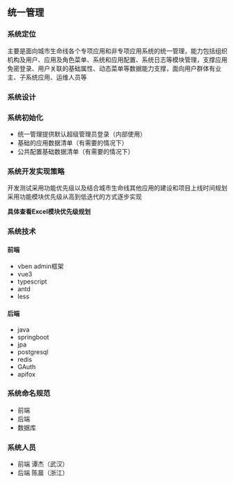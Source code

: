 ## 统一管理

### 系统定位

主要是面向城市生命线各个专项应用和非专项应用系统的统一管理，能力包括组织机构及用户、应用及角色菜单、系统和应用配置、系统日志等模块管理，支撑应用免密登录、用户关联的基础属性、动态菜单等数据能力支撑，面向用户群体有业主、子系统应用、运维人员等

### 系统设计


### 系统初始化

- 统一管理提供默认超级管理员登录（内部使用）
- 基础的应用数据清单（有需要的情况下）
- 公共配置基础数据清单（有需要的情况下）

### 系统开发实现策略
开发测试采用功能优先级以及结合城市生命线其他应用的建设和项目上线时间规划采用功能模块优先级从高到低迭代的方式逐步实现

**具体查看Excel模块优先级规划**

### 系统技术

#### 前端
- vben admin框架
- vue3
- typescript
- antd
- less

#### 后端
- java
- springboot
- jpa
- postgresql
- redis
- GAuth
- apifox

### 系统命名规范
- 前端
- 后端
- 数据库

### 系统人员
- 前端 谭杰（武汉）
- 后端 陈晨（浙江）